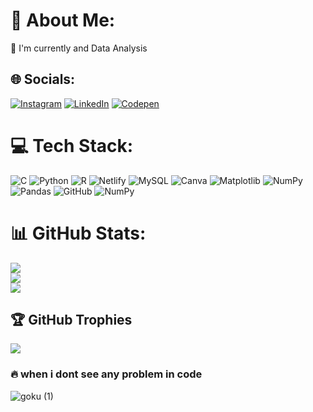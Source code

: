 
# 💫 About Me:
🚀 I'm currently and Data Analysis


## 🌐 Socials:
[![Instagram](https://img.shields.io/badge/Instagram-%23E4405F.svg?logo=Instagram&logoColor=white)](https://instagram.com/divyxnk__) [![LinkedIn](https://img.shields.io/badge/LinkedIn-%230077B5.svg?logo=linkedin&logoColor=white)](https://linkedin.com/in/divyank-khobragade) [![Codepen](https://img.shields.io/badge/Codepen-000000?style=for-the-badge&logo=codepen&logoColor=white)](https://codepen.io/divyankk14) 

# 💻 Tech Stack:
![C](https://img.shields.io/badge/c-%2300599C.svg?style=for-the-badge&logo=c&logoColor=white) ![Python](https://img.shields.io/badge/python-3670A0?style=for-the-badge&logo=python&logoColor=ffdd54) ![R](https://img.shields.io/badge/r-%23276DC3.svg?style=for-the-badge&logo=r&logoColor=white) ![Netlify](https://img.shields.io/badge/netlify-%23000000.svg?style=for-the-badge&logo=netlify&logoColor=#00C7B7) ![MySQL](https://img.shields.io/badge/mysql-4479A1.svg?style=for-the-badge&logo=mysql&logoColor=white) ![Canva](https://img.shields.io/badge/Canva-%2300C4CC.svg?style=for-the-badge&logo=Canva&logoColor=white) ![Matplotlib](https://img.shields.io/badge/Matplotlib-%23ffffff.svg?style=for-the-badge&logo=Matplotlib&logoColor=black) ![NumPy](https://img.shields.io/badge/numpy-%23013243.svg?style=for-the-badge&logo=numpy&logoColor=white) ![Pandas](https://img.shields.io/badge/pandas-%23150458.svg?style=for-the-badge&logo=pandas&logoColor=white) ![GitHub](https://img.shields.io/badge/github-%23121011.svg?style=for-the-badge&logo=github&logoColor=white) ![NumPy](https://img.shields.io/badge/numpy-%23013243.svg?style=for-the-badge&logo=numpy&logoColor=white)
# 📊 GitHub Stats:
![](https://github-readme-stats.vercel.app/api?username=divyankk14&theme=neon&hide_border=false&include_all_commits=true&count_private=true)<br/>
![](https://github-readme-streak-stats.herokuapp.com/?user=divyankk14&theme=neon&hide_border=false)<br/>
![](https://github-readme-stats.vercel.app/api/top-langs/?username=divyankk14&theme=neon&hide_border=false&include_all_commits=true&count_private=true&layout=compact)

## 🏆 GitHub Trophies
![](https://github-profile-trophy.vercel.app/?username=divyankk14&theme=neon&no-frame=false&no-bg=true&margin-w=4)

### 🔥 when i dont see any problem in code

![goku (1)](https://user-images.githubusercontent.com/97393166/228151199-a2f49180-a981-4b65-8353-8ca6b5e6779b.gif)

<!-- Proudly created with GPRM ( https://gprm.itsvg.in ) -->
